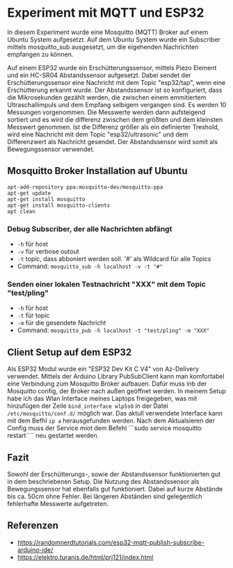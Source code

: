 # Experiment mit MQTT und ESP32

In diesem Experiment wurde eine Mosquitto (MQTT) Broker auf einem Ubuntu System aufgesetzt.
Auf dem Ubuntu System wurde ein Subscriber mittels mosquitto_sub ausgesetzt, um die eigehenden Nachrichten empfangen zu können.

Auf einem ESP32 wurde ein Erschütterungssensor, mittels Piezo Element und ein HC-SR04 Abstandssensor aufgesetzt. 
Dabei sendet der Erschütterungssensor eine Nachricht mit dem Topic "esp32/tap", wenn eine Erschütterung erkannt wurde.
Der Abstandssensor ist so konfiguriert, dass die Mikrosekunden gezählt werden, die zwischen einem emmitiertem Ultraschallimpuls und dem Empfang selbigem vergangen sind.
Es werden 10 Messungen vorgenommen. Die Messwerte werden dann aufsteigend sortiert und es wird die differenz zwischen dem größten und dem kleinsten Messwert genommen.
Ist die Differenz größer als ein definierter Treshold, wird eine Nachricht mit dem Topic "esp32/ultrasonic" und dem Differenzwert als Nachricht gesendet.
Der Abstandssensor wird somit als Bewegungssensor verwendet.

## Mosquitto Broker Installation auf Ubuntu 
```
apt-add-repository ppa:mosquitto-dev/mosquitto-ppa
apt-get update
apt-get install mosquitto
apt-get install mosquitto-clients
apt clean
```

### Debug Subscriber, der alle Nachrichten abfängt
  - ```-h``` für host
  - ```-v``` für verbose outout
  - ```-t``` topic, dass abboniert werden soll. '#' als Wildcard für alle Topics
  - Command: ```mosquitto_sub -h localhost -v -t "#"```

### Senden einer lokalen Testnachricht "XXX" mit dem Topic "test/pling"
  - ```-h``` für host
  - ```-t``` für topic 
  - ```-m``` für die gesendete Nachricht
- Command: ```mosquitto_pub -h localhost -t "test/pling" -m "XXX"```

## Client Setup auf dem ESP32
Als ESP32 Modul wurde ein "ESP32 Dev Kit C V4" von Az-Delivery verwendet.
Mittels der Arduino Library PubSubClient kann man komfortabel eine Verbindung zum Mosquitto Broker aufbauen. Dafür muss inb der Mosquitto config, der Broker nach außen geöffnet werden.
In meinem Setup habe ich das Wlan Interface meines Laptops freigegeben, was mit hinzufügen der Zeile ```bind_interface wlp5s0``` in der Datei ```/etc/mosquitto/conf.d/``` möglich war. Das aktull verwendete Interface kann mit dem Befhl ```ip a``` herausgefunden werden.
Nach dem Aktualsieren der Config muss der Service miot dem Befehl ```sudo service mosquitto restart```` neu gestartet werden.

## Fazit 
Sowohl der Erschütterungs-, sowie der Abstandssensor funktionierten gut in dem beschriebenen Setup. Die Nutzung des Abstandssensor als Bewegungssensor hat ebenfalls gut funktioniert. Dabei auf kurze Abstände bis ca. 50cm ohne Fehler. Bei längeren Abständen sind gelegentlich fehlerhafte Messwerte aufgetreten. 

## Referenzen
  - https://randomnerdtutorials.com/esp32-mqtt-publish-subscribe-arduino-ide/
  - https://elektro.turanis.de/html/prj121/index.html
